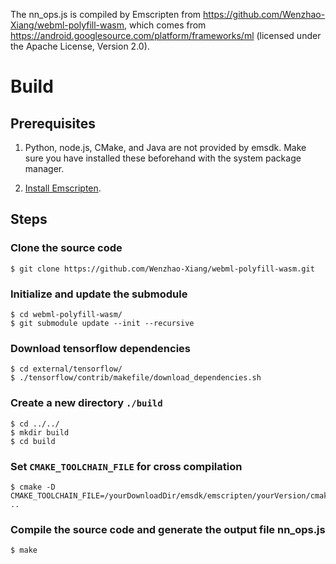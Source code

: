 The nn_ops.js is compiled by Emscripten from https://github.com/Wenzhao-Xiang/webml-polyfill-wasm, which comes from https://android.googlesource.com/platform/frameworks/ml (licensed under the Apache License, Version 2.0).

# Build

## Prerequisites
1. Python, node.js, CMake, and Java are not provided by emsdk. Make sure you have installed these beforehand with the system package manager. 


2. [Install Emscripten](http://kripken.github.io/emscripten-site/docs/getting_started/downloads.html).

## Steps
### Clone the source code
```
$ git clone https://github.com/Wenzhao-Xiang/webml-polyfill-wasm.git
```

### Initialize and update the submodule
```
$ cd webml-polyfill-wasm/
$ git submodule update --init --recursive
```

### Download tensorflow dependencies
```
$ cd external/tensorflow/
$ ./tensorflow/contrib/makefile/download_dependencies.sh
```

### Create a new directory `./build`
```
$ cd ../../
$ mkdir build
$ cd build
```

### Set `CMAKE_TOOLCHAIN_FILE` for cross compilation
```
$ cmake -D CMAKE_TOOLCHAIN_FILE=/yourDownloadDir/emsdk/emscripten/yourVersion/cmake/Modules/Platform/Emscripten.cmake ..
```

### Compile the source code and generate the output file nn_ops.js
```
$ make
```
